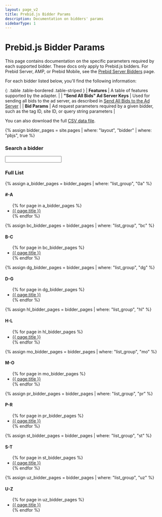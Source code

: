 ```yaml
---
layout: page_v2
title: Prebid.js Bidder Params
description: Documentation on bidders' params
sidebarType: 1
---
```


# Prebid.js Bidder Params

This page contains documentation on the specific parameters required by each supported bidder.
These docs only apply to Prebid.js bidders. For Prebid Server, AMP, or Prebid Mobile, see the
[Prebid Server Bidders](/dev-docs/pbs-bidders.html) page.

For each bidder listed below, you'll find the following information:

{: .table .table-bordered .table-striped }
| **Features**                     | A table of features supported by the adapter.  |
| **"Send All Bids" Ad Server Keys**  | Used for sending all bids to the ad server, as described in [Send All Bids to the Ad Server]({{site.baseurl}}/adops/send-all-bids-adops.html) |
| **Bid Params**                      | Ad request parameters required by a given bidder, such as the tag ID, site ID, or query string parameters                                     |

You can also download the full <a href="/dev-docs/bidder-data.csv" download>CSV data file</a>.


{% assign bidder_pages = site.pages | where: "layout", "bidder" | where: "pbjs", true %}

### Search a bidder

<input type="text" id="bidder-filter" class="bidder-filter">
<script src="https://cdnjs.cloudflare.com/ajax/libs/awesomplete/1.1.5/awesomplete.min.js" integrity="sha512-HcBl0GSJvt4Qecm4srHapirUx0HJDi2zYXm6KUKNNUGdTIN9cBwakVZHWmRVj4MKgy1AChqhWGYcMDbRKgO0zg==" crossorigin="anonymous"></script>
<script>
var BidderList = [
{% for page in bidder_pages %}{ label: '{{ page.title }}', value: '/dev-docs/bidders/{{ page.biddercode }}' },
{% endfor %}
];
var input = document.getElementById('bidder-filter');
new Awesomplete(input, { 
  list: BidderList,
  replace: function(item) {
    this.input.value = item.label;
  }
});
input.addEventListener('awesomplete-select', function(event) { 
  document.location = document.location.origin + event.text.value;
});
</script>

<div class="c-bidder-list-group" markdown="1">

### Full List

{% assign a_bidder_pages = bidder_pages | where: "list_group", "0a" %}
#### #-A
<ul class="c-bidder-list">
{% for page in a_bidder_pages %}
<li>
<a href="bidders/{{ page.biddercode }}">{{ page.title }}</a>
</li>
{% endfor %}
</ul>

{% assign bc_bidder_pages = bidder_pages | where: "list_group", "bc" %}
#### B-C
<ul class="c-bidder-list">
{% for page in bc_bidder_pages %}
<li>
<a href="bidders/{{ page.biddercode }}">{{ page.title }}</a>
</li>
{% endfor %}
</ul>

{% assign dg_bidder_pages = bidder_pages | where: "list_group", "dg" %}
#### D-G
<ul class="c-bidder-list">
{% for page in dg_bidder_pages %}
<li>
<a href="bidders/{{ page.biddercode }}">{{ page.title }}</a>
</li>
{% endfor %}
</ul>

{% assign hl_bidder_pages = bidder_pages | where: "list_group", "hl" %}
#### H-L
<ul class="c-bidder-list">
{% for page in hl_bidder_pages %}
<li>
<a href="bidders/{{ page.biddercode }}">{{ page.title }}</a>
</li>
{% endfor %}
</ul>

{% assign mo_bidder_pages = bidder_pages | where: "list_group", "mo" %}
#### M-O
<ul class="c-bidder-list">
{% for page in mo_bidder_pages %}
<li>
<a href="bidders/{{ page.biddercode }}">{{ page.title }}</a>
</li>
{% endfor %}
</ul>

{% assign pr_bidder_pages = bidder_pages | where: "list_group", "pr" %}
#### P-R
<ul class="c-bidder-list">
{% for page in pr_bidder_pages %}
<li>
<a href="bidders/{{ page.biddercode }}">{{ page.title }}</a>
</li>
{% endfor %}
</ul>

{% assign st_bidder_pages = bidder_pages | where: "list_group", "st" %}
#### S-T
<ul class="c-bidder-list">
{% for page in st_bidder_pages %}
<li>
<a href="bidders/{{ page.biddercode }}">{{ page.title }}</a>
</li>
{% endfor %}
</ul>

{% assign uz_bidder_pages = bidder_pages | where: "list_group", "uz" %}
#### U-Z
<ul class="c-bidder-list">
{% for page in uz_bidder_pages %}
<li>
<a href="bidders/{{ page.biddercode }}">{{ page.title }}</a>
</li>
{% endfor %}
</ul>
</div>
